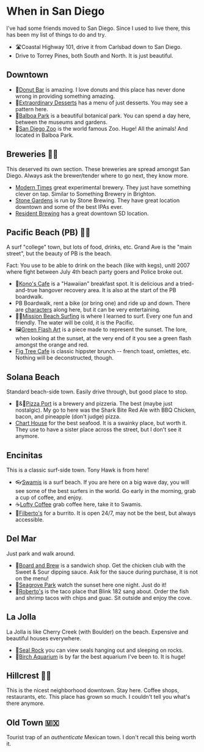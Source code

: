# When in San Diego

I've had some friends moved to San Diego. Since I used to live there, this has
been my list of things to do and try.

- 🛣Coastal Highway 101, drive it from Carlsbad down to San Diego.
- Drive to Torrey Pines, both South and North. It is just beautiful.

## Downtown

- 🍩[Donut Bar](https://goo.gl/maps/TvzidGvVLwUQhqZP7) is amazing. I love donuts
  and this place has never done wrong in providing something amazing.
- 🥮[Extraordinary Desserts](https://goo.gl/maps/Am2HRpEPFyjPaRDMA) has a menu of
  just desserts. You may see a pattern here.
- 🌻[Balboa Park](https://goo.gl/maps/MA8FzMjvaGviTr3E7) is a beautiful botanical
  park. You can spend a day here, between the museums and gardens.
- 🦓[San Diego Zoo](https://goo.gl/maps/nGLYh58XAgr1vEz49) is the world famous
  Zoo. Huge! All the animals! And located in Balboa Park.

## Breweries 🍺🍻

This deserved its own section. These breweries are spread amongst San Diego.
Always ask the brewer/tender where to go next, they know more.

- [Modern Times](https://goo.gl/maps/7XzSgLuQBasaRmXT8) great experimental
  brewery. They just have something clever on tap. Similar to Something Brewery
  in Brighton.
- [Stone Gardens](https://goo.gl/maps/Nf6BUG6zVCkHzRsD8) is run by Stone
  Brewing. They have great location downtown and some of the best IPAs ever.
- [Resident Brewing](https://goo.gl/maps/heg97DFVNgmSAnPv6) has a great downtown
  SD location.

## Pacific Beach (PB) 🏴‍☠️

A surf "college" town, but lots of food, drinks, etc. Grand Ave is the "main
street", but the beauty of PB is the beach.

Fact: You use to be able to drink on the beach (like with kegs), unitl 2007
where fight between July 4th beach party goers and Police broke out.

- 🍔[Kono's Cafe](https://goo.gl/maps/MJQfYwVKPjtzzv8s6) is a "Hawaiian"
  breakfast spot. It is delicious and a tried-and-true hangover recovery area.
  It is also at the start of the PB boardwalk.
- PB Boardwalk, rent a bike (or bring one) and ride up and down. There are
  [characters](https://www.youtube.com/watch?v=Xn87-mcnoVc) along here, but it
  can be very entertaining.
- 🏄‍♀️[Mission Beach Surfing](https://goo.gl/maps/uxWHo1LG4rVdkQUS9) is where I
  learned to surf. Every one fun and friendly. The water will be cold, it is the
  Pacific.
- 🖼[Green Flash Art](https://goo.gl/maps/FHetyMe9iQRXRPmx6) is a piece made to
  represent the sunset. The lore, when looking at the sunset, at the very end of
  it you see a green flash amongst the orange and red.
- [Fig Tree Cafe](https://g.page/figtreecafe-pacific-beach?share) is classic
  hippster brunch -- french toast, omlettes, etc. Nothing will be deconstructed,
  though.

## Solana Beach

Standard beach-side town. Easily drive through, but good place to stop.

- 🍕&🍺[Pizza Port](https://goo.gl/maps/HxM7Pb6ykJCVS7rP9) is a brewery and
  pizzeria. The best (maybe just nostalgic). My go to here was the Shark Bite
  Red Ale with BBQ Chicken, bacon, and pineapple (don't judge) pizza.
- [Chart House](https://goo.gl/maps/sPAGwVtcoskKxLv38) for the best seafood. It
  is a swainky place, but worth it. They use to have a sister place across the
  street, but I don't see it anymore.

## Encinitas

This is a classic surf-side town. Tony Hawk is from here!

- 👓[Swamis](https://goo.gl/maps/95hpuTou61oHanRZA) is a surf beach. If you are
  here on a big wave day, you will see some of the best surfers in the world. Go
  early in the morning, grab a cup of coffee, and enjoy.
- ☕️[Lofty Coffee](https://goo.gl/maps/wKXv6DKMjewZFPtj7) grab coffee here, take
  it to Swamis.
- 🌯[Filberto's](https://goo.gl/maps/qjfzcQMDqy2tDEFcA) for a burrito. It is open
  24/7, may not be the best, but always accessible.

## Del Mar

Just park and walk around.

- 🥪[Board and Brew](https://goo.gl/maps/CPRG135MeifmKCNz9) is a sandwich shop.
  Get the chicken club with the Sweet & Sour dipping sauce. Ask for the sauce
  during purchase, it is not on the menu!
- 🌅[Seagrove Park](https://goo.gl/maps/9DvUJR158xnmUYKKA) watch the sunset here
  one night. Just do it!
- 🌮[Roberto's](https://goo.gl/maps/THKXwrf5fNkySaAa9) is the taco place that
  Blink 182 sang about. Order the fish and shrimp tacos with chips and guac. Sit
  outside and enjoy the cove.

## La Jolla

La Jolla is like Cherry Creek (with Boulder) on the beach. Expensive and
beautiful houses everywhere.

- 🐋[Seal Rock](https://goo.gl/maps/qJ6MK2BTvv9FwWhq9) you can view seals hanging
  out and sleeping on rocks.
- 🐡[Birch Aquarium](https://goo.gl/maps/aMMKYa7Wv7tY8WA9A) is by far the best
  aquarium I've been to. It is huge!

## Hillcrest 🏳️‍🌈

This is the nicest neighborhood downtown. Stay here. Coffee shops, restaurants,
etc. This place has grown so much. I couldn't tell you what's there anymore.

## Old Town 🇲🇽

Tourist trap of an _authenticate_ Mexican town. I don't recall this being worth
it.
